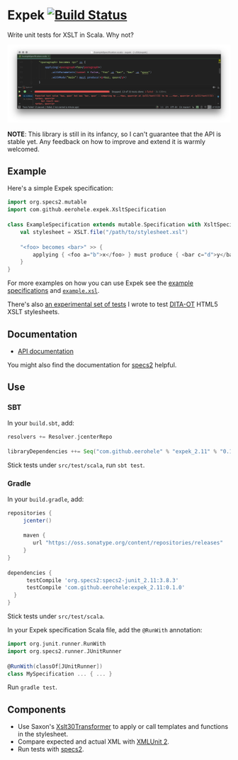 Expek [![Build Status](https://travis-ci.org/eerohele/expek.svg?branch=develop)](https://travis-ci.org/eerohele/expek)
=====

Write unit tests for XSLT in Scala. Why not?

![Using Expek with IntelliJ IDEA](screenshot.png?raw=true "Using Expek with IntelliJ IDEA")

**NOTE**: This library is still in its infancy, so I can't guarantee that the
API is stable yet. Any feedback on how to improve and extend it is warmly
welcomed.

## Example

Here's a simple Expek specification:

```scala
import org.specs2.mutable
import com.github.eerohele.expek.XsltSpecification

class ExampleSpecification extends mutable.Specification with XsltSpecification {
    val stylesheet = XSLT.file("/path/to/stylesheet.xsl")

    "<foo> becomes <bar>" >> {
        applying { <foo a="b">x</foo> } must produce { <bar c="d">y</bar> }
    }
}
```

For more examples on how you can use Expek see the [example specifications][example-spec]
and [`example.xsl`][example-stylesheet].

There's also [an experimental set of tests][dita-ot-tests] I wrote to
test [DITA-OT](http://www.dita-ot.org) HTML5 XSLT stylesheets.

## Documentation

- [API documentation][api]

You might also find the documentation for [specs2][specs2] helpful.

## Use

### SBT

In your `build.sbt`, add:

```scala
resolvers += Resolver.jcenterRepo

libraryDependencies ++= Seq("com.github.eerohele" % "expek_2.11" % "0.1.0")
```

Stick tests under `src/test/scala`, run `sbt test`.

### Gradle

In your `build.gradle`, add:

```groovy
repositories {
     jcenter()

     maven {
        url "https://oss.sonatype.org/content/repositories/releases"
     }
}

dependencies {
      testCompile 'org.specs2:specs2-junit_2.11:3.8.3'
      testCompile 'com.github.eerohele:expek_2.11:0.1.0'
  }
}
```

Stick tests under `src/test/scala`.

In your Expek specification Scala file, add the `@RunWith` annotation:

```scala
import org.junit.runner.RunWith
import org.specs2.runner.JUnitRunner

@RunWith(classOf[JUnitRunner])
class MySpecification ... { ... }
```

Run `gradle test`.

## Components

- Use Saxon's [Xslt30Transformer][x30t] to apply or call templates and
  functions in the stylesheet.
- Compare expected and actual XML with [XMLUnit 2][xmlunit].
- Run tests with [specs2][specs2].

[api]: https://eerohele.github.io/expek/latest/api
[dita-ot-tests]: https://github.com/eerohele/dita-ot/tree/expek/src/test/scala/org/dita/dost/html5
[example-spec]: http://github.com/eerohele/expek/tree/master/examples/src/test/scala
[example-stylesheet]: http://github.com/eerohele/expek/tree/master/examples/src/test/resources/stylesheets/example.xsl
[saxon]: http://www.saxonica.com
[specs2]: http://www.specs2.org
[x30t]: http://www.saxonica.com/html/documentation/javadoc/net/sf/saxon/s9api/Xslt30Transformer.html
[xmlunit]: https://github.com/xmlunit/xmlunit
